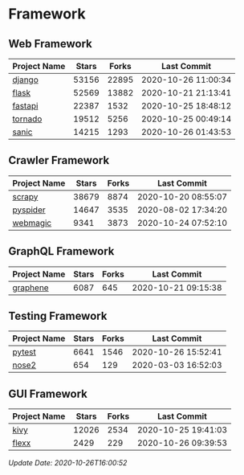 # Framework

## Web Framework
| Project Name | Stars | Forks | Last Commit |
| ------------ | ----- | ----- | ----------- |
| [django](https://github.com/django/django) | 53156 | 22895 | 2020-10-26 11:00:34 |
| [flask](https://github.com/pallets/flask) | 52569 | 13882 | 2020-10-21 21:13:41 |
| [fastapi](https://github.com/tiangolo/fastapi) | 22387 | 1532 | 2020-10-25 18:48:12 |
| [tornado](https://github.com/tornadoweb/tornado) | 19512 | 5256 | 2020-10-25 00:49:14 |
| [sanic](https://github.com/huge-success/sanic) | 14215 | 1293 | 2020-10-26 01:43:53 |

## Crawler Framework
| Project Name | Stars | Forks | Last Commit |
| ------------ | ----- | ----- | ----------- |
| [scrapy](https://github.com/scrapy/scrapy) | 38679 | 8874 | 2020-10-20 08:55:07 |
| [pyspider](https://github.com/binux/pyspider) | 14647 | 3535 | 2020-08-02 17:34:20 |
| [webmagic](https://github.com/code4craft/webmagic) | 9341 | 3873 | 2020-10-24 07:52:10 |

## GraphQL Framework
| Project Name | Stars | Forks | Last Commit |
| ------------ | ----- | ----- | ----------- |
| [graphene](https://github.com/graphql-python/graphene) | 6087 | 645 | 2020-10-21 09:15:38 |

## Testing Framework
| Project Name | Stars | Forks | Last Commit |
| ------------ | ----- | ----- | ----------- |
| [pytest](https://github.com/pytest-dev/pytest) | 6641 | 1546 | 2020-10-26 15:52:41 |
| [nose2](https://github.com/nose-devs/nose2) | 654 | 129 | 2020-03-03 16:52:03 |

## GUI Framework
| Project Name | Stars | Forks | Last Commit |
| ------------ | ----- | ----- | ----------- |
| [kivy](https://github.com/kivy/kivy) | 12026 | 2534 | 2020-10-25 19:41:03 |
| [flexx](https://github.com/flexxui/flexx) | 2429 | 229 | 2020-10-26 09:39:53 |

*Update Date: 2020-10-26T16:00:52*